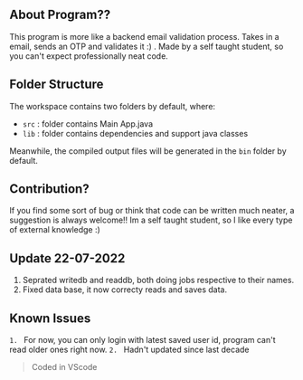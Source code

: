 ## About Program??

This program is more like a backend email validation process. Takes in a email, sends an OTP and validates it :) . Made by a self taught student, so you can't expect professionally neat code.

## Folder Structure

The workspace contains two folders by default, where:

- `src` : folder contains Main App.java
- `lib` : folder contains dependencies and support java classes

Meanwhile, the compiled output files will be generated in the `bin` folder by default.

## Contribution?

If you find some sort of bug or think that code can be written much neater, a suggestion is always welcome!! Im a self taught student, so I like every type of external knowledge :)

## Update 22-07-2022

1. Seprated writedb and readdb, both doing jobs respective to their names.
2. Fixed data base, it now correcty reads and saves data.

## Known Issues

`1. ` For now, you can only login with latest saved user id, program can't read older ones right now. 
`2. ` Hadn't updated since last decade


> Coded in VScode
